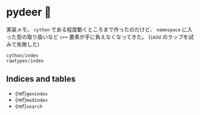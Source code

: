 # pydeer 🦌

実装メモ。
`cython` である程度動くところまで作ったのだけど、
`namespace` に入った型の取り扱いなど `c++` 要素が手に負えなくなってきた。
(`im3d` のラップを試みて失敗した)

```{toctree}
cython/index
rawtypes/index
```

## Indices and tables

-   {ref}`genindex`
-   {ref}`modindex`
-   {ref}`search`
